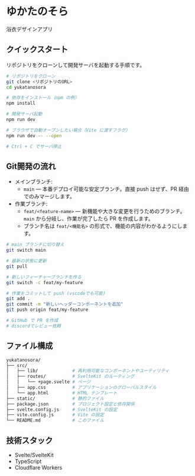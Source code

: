 # ゆかたのそら

浴衣デザインアプリ

## クイックスタート

リポジトリをクローンして開発サーバを起動する手順です。

```bash
# リポジトリをクローン
git clone <リポジトリのURL>
cd yukatanosora

# 依存をインストール（npm の例）
npm install

# 開発サーバ起動
npm run dev

# ブラウザで自動オープンしたい場合（Vite に渡すフラグ）
npm run dev -- --open

# Ctrl + C でサーバ停止
```

## Git開発の流れ

- メインブランチ:
  - `main` — 本番デプロイ可能な安定ブランチ。直接 push はせず、PR 経由でのみマージします。
- 作業ブランチ:
  - `feat/<feature-name>` — 新機能や大きな変更を行うためのブランチ。`main` から分岐し、作業が完了したら PR を作成します。
  - ブランチ名は `feat/<機能名>` の形式で、機能の内容がわかるようにします。

```bash
# main ブランチに切り替え
git switch main

# 最新の状態に更新
git pull

# 新しいフィーチャーブランチを作る
git switch -c feat/my-feature

# 作業をコミットして push (vscodeでも可能)
git add .
git commit -m "新しいヘッダーコンポーネントを追加"
git push origin feat/my-feature

# GitHub で PR を作成
# discordでレビュー依頼
```

## ファイル構成

```bash
yukatanosora/
├── src/
│   ├── lib/             # 再利用可能なコンポーネントやユーティリティ
│   ├── routes/          # SvelteKit のルーティング
│   │   └── +page.svelte # ページ
│   ├── app.css          # アプリケーションのグローバルスタイル
│   └── app.html         # HTML テンプレート
├── static/              # 静的ファイル
├── package.json         # プロジェクト設定と依存関係
├── svelte.config.js     # SvelteKit の設定
├── vite.config.js       # Vite の設定
└── README.md            # このファイル
```

## 技術スタック

- Svelte/SvelteKit
- TypeScript
- Cloudflare Workers
